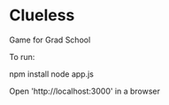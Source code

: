 Clueless
========

Game for Grad School

To run:

npm install
node app.js

Open 'http://localhost:3000' in a browser
